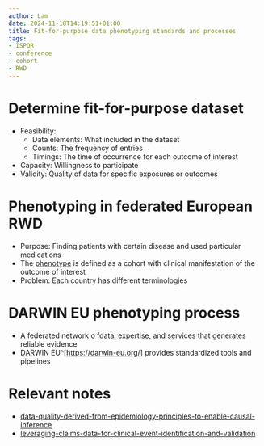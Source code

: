 ```yaml
---
author: Lam
date: 2024-11-18T14:19:51+01:00
title: Fit-for-purpose data phenotyping standards and processes
tags:
- ISPOR
- conference
- cohort
- RWD
---
```


# Determine fit-for-purpose dataset

- Feasibility:
  - Data elements: What included in the dataset
  - Counts: The frequency of entries
  - Timings: The time of occurrence for each outcome of interest
- Capacity: Willingness to participate
- Validity: Quality of data for specific exposures or outcomes

# Phenotyping in federated European RWD

- Purpose: Finding patients with certain disease and used particular medications
- The [phenotype](Resources/phenotype-in-medicine-and-data-science.md) is defined as a cohort with clinical manifestation of the outcome of interest
- Problem: Each country has different terminologies

# DARWIN EU phenotyping process

- A federated network o fdata, expertise, and services that generates reliable evidence
- DARWIN EU^[https://darwin-eu.org/] provides standardized tools and pipelines

# Relevant notes

- [data-quality-derived-from-epidemiology-principles-to-enable-causal-inference](Resources/data-quality-derived-from-epidemiology-principles-to-enable-causal-inference.md) 
- [leveraging-claims-data-for-clinical-event-identification-and-validation](Resources/leveraging-claims-data-for-clinical-event-identification-and-validation.md) 
